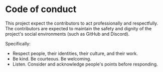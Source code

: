 # Code of conduct

This project expect the contributors to act professionally
and respectfully. The contributors are expected to maintain the safety
and dignity of the project's social environments (such as GitHub and Discord).

Specifically:

* Respect people, their identities, their culture, and their work.
* Be kind. Be courteous. Be welcoming.
* Listen. Consider and acknowledge people's points before responding.
